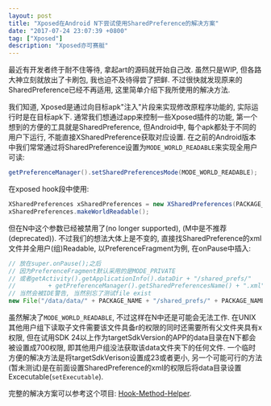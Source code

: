```yaml
---
layout: post
title: "Xposed在Android N下尝试使用SharedPreference的解决方案"
date: "2017-07-24 23:07:39 +0800"
tag: ["Xposed"]
description: "Xposed亦可赛艇"
---
```


最近有开发者终于耐不住等待, 拿起art的源码就开始自己改. 虽然只是WIP, 但各路大神立刻就放出了卡刷包, 我也迫不及待得尝了把鲜. 不过很快就发现原来的SharedPreference已经不再适用, 这里简单介绍下我所使用的解决方法.

我们知道, Xposed是通过向目标apk\"注入\"片段来实现修改原程序功能的, 实际运行时是在目标apk下. 通常我们想通过app来控制一些Xposed插件的功能, 第一个想到的方便的工具就是SharedPreference, 但Android中, 每个apk都处于不同的用户下运行, 不能直接XSharedPreference获取对应设置. 在之前的Android版本中我们常常通过将SharedPreference设置为`MODE_WORLD_READABLE`来实现全用户可读:

``` java
getPreferenceManager().setSharedPreferencesMode(MODE_WORLD_READABLE);
```

在xposed hook段中使用:

``` java
XSharedPreferences xSharedPreferences = new XSharedPreferences(PACKAGE_NAME);
xSharedPreferences.makeWorldReadable();
```

但在N中这个参数已经被禁用了(no longer supported), (M中是不推荐(deprecated)). 不过我们的想法大体上是不变的, 直接找SharedPreference的xml文件并全用户(组)Readable, 以PreferenceFragment为例, 在onPause中插入:

``` java
// 放在super.onPause();之后
// 因为PreferenceFragment默认采用的是MODE_PRIVATE
// 或者getActivity().getApplicationInfo().dataDir + "/shared_prefs/"
//         + getPreferenceManager().getSharedPreferencesName() + ".xml"
// 当然会被IDE警告, 当然别忘了测试file exist
new File("/data/data/" + PACKAGE_NAME + "/shared_prefs/" + PACKAGE_NAME + "_preferences.xml").setReadable(true, false);
```

虽然解决了`MODE_WORLD_READABLE`, 不过这样在N中还是可能会无法工作. 在UNIX其他用户组下读取子文件需要该文件具备r的权限的同时还需要所有父文件夹具有x权限, 但在试用SDK 24以上作为targetSdkVersion的APP的data目录在N下都会被设置成700权限, 即其他用户组没法获取该data文件夹下的任何文件. 一个临时方便的解决方法是将targetSdkVerison设置成23或者更小, 另一个可能可行的方法(暂未测试)是在前面设置SharedPreference的xml的权限后将data目录设置Excecutable(`setExecutable`).

完整的解决方案可以参考这个项目: [Hook-Method-Helper](https://github.com/c0ldcat/Hook-Method-Helper).